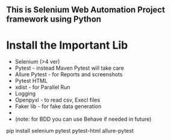 ## This is Selenium Web Automation Project framework using Python 

# Install the Important Lib 
- Selenium (>4 ver)
- Pytest - instead Maven Pytest will take care
- Allure Pytest - for Reports and screenshots
- Pytest HTML
- xdist - for Parallel Run
- Logging 
- Openpyxl - to read csv, Execl files
- Faker lib - for fake data generation
- 
- (note: for BDD you can use Behave if needed in future)
 
pip install selenium pytest pytest-html allure-pytest